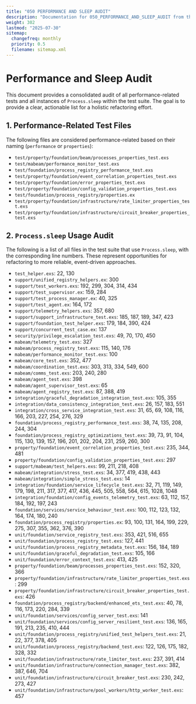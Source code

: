 ```yaml
---
title: "050 PERFORMANCE AND SLEEP AUDIT"
description: "Documentation for 050_PERFORMANCE_AND_SLEEP_AUDIT from the Foundation repository."
weight: 302
lastmod: "2025-07-30"
sitemap:
  changefreq: monthly
  priority: 0.5
  filename: sitemap.xml
---
```



# Performance and Sleep Audit

This document provides a consolidated audit of all performance-related tests and all instances of `Process.sleep` within the test suite. The goal is to provide a clear, actionable list for a holistic refactoring effort.

## 1. Performance-Related Test Files

The following files are considered performance-related based on their naming (`performance` or `properties`):

*   `test/property/foundation/beam/processes_properties_test.exs`
*   `test/mabeam/performance_monitor_test.exs`
*   `test/foundation/process_registry_performance_test.exs`
*   `test/property/foundation/event_correlation_properties_test.exs`
*   `test/property/foundation/error_properties_test.exs`
*   `test/property/foundation/config_validation_properties_test.exs`
*   `test/foundation/process_registry/properties.ex`
*   `test/property/foundation/infrastructure/rate_limiter_properties_test.exs`
*   `test/property/foundation/infrastructure/circuit_breaker_properties_test.exs`

## 2. `Process.sleep` Usage Audit

The following is a list of all files in the test suite that use `Process.sleep`, with the corresponding line numbers. These represent opportunities for refactoring to more reliable, event-driven approaches.

*   `test_helper.exs`: 22, 130
*   `support/unified_registry_helpers.ex`: 300
*   `support/test_workers.exs`: 192, 299, 304, 314, 434
*   `support/test_supervisor.ex`: 159, 284
*   `support/test_process_manager.ex`: 40, 325
*   `support/test_agent.ex`: 164, 172
*   `support/telemetry_helpers.exs`: 357, 680
*   `support/support_infrastructure_test.exs`: 185, 187, 189, 347, 423
*   `support/foundation_test_helper.exs`: 179, 184, 390, 424
*   `support/concurrent_test_case.ex`: 137
*   `security/privilege_escalation_test.exs`: 49, 70, 170, 450
*   `mabeam/telemetry_test.exs`: 327
*   `mabeam/process_registry_test.exs`: 115, 140, 176
*   `mabeam/performance_monitor_test.exs`: 100
*   `mabeam/core_test.exs`: 352, 477
*   `mabeam/coordination_test.exs`: 303, 313, 334, 549, 600
*   `mabeam/comms_test.exs`: 203, 240, 280
*   `mabeam/agent_test.exs`: 398
*   `mabeam/agent_supervisor_test.exs`: 65
*   `mabeam/agent_registry_test.exs`: 87, 388, 419
*   `integration/graceful_degradation_integration_test.exs`: 105, 355
*   `integration/data_consistency_integration_test.exs`: 26, 157, 183, 551
*   `integration/cross_service_integration_test.exs`: 31, 65, 69, 108, 116, 166, 203, 227, 254, 276, 329
*   `foundation/process_registry_performance_test.exs`: 38, 74, 135, 208, 244, 304
*   `foundation/process_registry_optimizations_test.exs`: 39, 73, 91, 104, 115, 130, 139, 157, 196, 201, 202, 204, 231, 259, 260, 300
*   `property/foundation/event_correlation_properties_test.exs`: 235, 344, 481
*   `property/foundation/config_validation_properties_test.exs`: 297
*   `support/mabeam/test_helpers.exs`: 99, 211, 218, 408
*   `mabeam/integration/stress_test.exs`: 34, 377, 419, 438, 443
*   `mabeam/integration/simple_stress_test.exs`: 14
*   `integration/foundation/service_lifecycle_test.exs`: 32, 71, 119, 149, 179, 198, 211, 317, 377, 417, 436, 445, 505, 558, 564, 615, 1028, 1048
*   `integration/foundation/config_events_telemetry_test.exs`: 63, 112, 157, 184, 192, 197, 243
*   `foundation/services/service_behaviour_test.exs`: 100, 112, 123, 132, 164, 174, 180, 240
*   `foundation/process_registry/properties.ex`: 93, 100, 131, 164, 199, 229, 275, 307, 355, 362, 376, 390
*   `unit/foundation/service_registry_test.exs`: 353, 421, 516, 655
*   `unit/foundation/process_registry_test.exs`: 127, 441
*   `unit/foundation/process_registry_metadata_test.exs`: 156, 184, 189
*   `unit/foundation/graceful_degradation_test.exs`: 105, 166
*   `unit/foundation/error_context_test.exs`: 413, 425
*   `property/foundation/beam/processes_properties_test.exs`: 152, 320, 366
*   `property/foundation/infrastructure/rate_limiter_properties_test.exs`: 299
*   `property/foundation/infrastructure/circuit_breaker_properties_test.exs`: 426
*   `foundation/process_registry/backend/enhanced_ets_test.exs`: 40, 78, 116, 173, 220, 284, 339
*   `unit/foundation/services/config_server_test.exs`: 141
*   `unit/foundation/services/config_server_resilient_test.exs`: 136, 165, 191, 213, 235, 410, 444
*   `unit/foundation/process_registry/unified_test_helpers_test.exs`: 21, 22, 377, 378, 405
*   `unit/foundation/process_registry/backend_test.exs`: 122, 126, 175, 182, 328, 332
*   `unit/foundation/infrastructure/rate_limiter_test.exs`: 237, 391, 414
*   `unit/foundation/infrastructure/connection_manager_test.exs`: 382, 387, 646, 704
*   `unit/foundation/infrastructure/circuit_breaker_test.exs`: 230, 242, 273, 427
*   `unit/foundation/infrastructure/pool_workers/http_worker_test.exs`: 457
